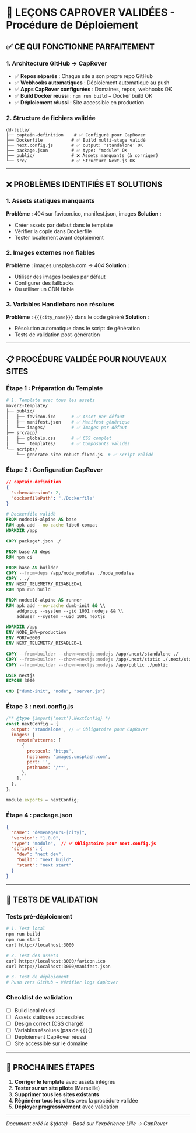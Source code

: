 # 🚀 LEÇONS CAPROVER VALIDÉES - Procédure de Déploiement

## ✅ **CE QUI FONCTIONNE PARFAITEMENT**

### 1. **Architecture GitHub → CapRover**
- ✅ **Repos séparés** : Chaque site a son propre repo GitHub
- ✅ **Webhooks automatiques** : Déploiement automatique au push
- ✅ **Apps CapRover configurées** : Domaines, repos, webhooks OK
- ✅ **Build Docker réussi** : `npm run build` + Docker build OK
- ✅ **Déploiement réussi** : Site accessible en production

### 2. **Structure de fichiers validée**
```
dd-lille/
├── captain-definition    # ✅ Configuré pour CapRover
├── Dockerfile           # ✅ Build multi-stage validé
├── next.config.js       # ✅ output: 'standalone' OK
├── package.json         # ✅ type: "module" OK
├── public/              # ❌ Assets manquants (à corriger)
└── src/                 # ✅ Structure Next.js OK
```

---

## ❌ **PROBLÈMES IDENTIFIÉS ET SOLUTIONS**

### 1. **Assets statiques manquants**
**Problème :** 404 sur favicon.ico, manifest.json, images
**Solution :** 
- Créer assets par défaut dans le template
- Vérifier la copie dans Dockerfile
- Tester localement avant déploiement

### 2. **Images externes non fiables**
**Problème :** images.unsplash.com → 404
**Solution :**
- Utiliser des images locales par défaut
- Configurer des fallbacks
- Ou utiliser un CDN fiable

### 3. **Variables Handlebars non résolues**
**Problème :** `{{{city_name}}}` dans le code généré
**Solution :**
- Résolution automatique dans le script de génération
- Tests de validation post-génération

---

## 📋 **PROCÉDURE VALIDÉE POUR NOUVEAUX SITES**

### Étape 1 : Préparation du Template
```bash
# 1. Template avec tous les assets
moverz-template/
├── public/
│   ├── favicon.ico      # ✅ Asset par défaut
│   ├── manifest.json    # ✅ Manifest générique
│   └── images/          # ✅ Images par défaut
├── src/app/
│   ├── globals.css      # ✅ CSS complet
│   └── _templates/      # ✅ Composants validés
└── scripts/
    └── generate-site-robust-fixed.js  # ✅ Script validé
```

### Étape 2 : Configuration CapRover
```json
// captain-definition
{
  "schemaVersion": 2,
  "dockerfilePath": "./Dockerfile"
}
```

```dockerfile
# Dockerfile validé
FROM node:18-alpine AS base
RUN apk add --no-cache libc6-compat
WORKDIR /app

COPY package*.json ./

FROM base AS deps
RUN npm ci

FROM base AS builder
COPY --from=deps /app/node_modules ./node_modules
COPY . ./
ENV NEXT_TELEMETRY_DISABLED=1
RUN npm run build

FROM node:18-alpine AS runner
RUN apk add --no-cache dumb-init && \\
    addgroup --system --gid 1001 nodejs && \\
    adduser --system --uid 1001 nextjs

WORKDIR /app
ENV NODE_ENV=production
ENV PORT=3000
ENV NEXT_TELEMETRY_DISABLED=1

COPY --from=builder --chown=nextjs:nodejs /app/.next/standalone ./
COPY --from=builder --chown=nextjs:nodejs /app/.next/static ./.next/static
COPY --from=builder --chown=nextjs:nodejs /app/public ./public

USER nextjs
EXPOSE 3000

CMD ["dumb-init", "node", "server.js"]
```

### Étape 3 : next.config.js
```javascript
/** @type {import('next').NextConfig} */
const nextConfig = {
  output: 'standalone', // ✅ Obligatoire pour CapRover
  images: {
    remotePatterns: [
      {
        protocol: 'https',
        hostname: 'images.unsplash.com',
        port: '',
        pathname: '/**',
      },
    ],
  },
};

module.exports = nextConfig;
```

### Étape 4 : package.json
```json
{
  "name": "demenageurs-[city]",
  "version": "1.0.0",
  "type": "module",  // ✅ Obligatoire pour next.config.js
  "scripts": {
    "dev": "next dev",
    "build": "next build",
    "start": "next start"
  }
}
```

---

## 🧪 **TESTS DE VALIDATION**

### Tests pré-déploiement
```bash
# 1. Test local
npm run build
npm run start
curl http://localhost:3000

# 2. Test des assets
curl http://localhost:3000/favicon.ico
curl http://localhost:3000/manifest.json

# 3. Test de déploiement
# Push vers GitHub → Vérifier logs CapRover
```

### Checklist de validation
- [ ] Build local réussi
- [ ] Assets statiques accessibles
- [ ] Design correct (CSS chargé)
- [ ] Variables résolues (pas de `{{{{`)
- [ ] Déploiement CapRover réussi
- [ ] Site accessible sur le domaine

---

## 🚀 **PROCHAINES ÉTAPES**

1. **Corriger le template** avec assets intégrés
2. **Tester sur un site pilote** (Marseille)
3. **Supprimer tous les sites existants**
4. **Régénérer tous les sites** avec la procédure validée
5. **Déployer progressivement** avec validation

---

*Document créé le $(date) - Basé sur l'expérience Lille → CapRover*

